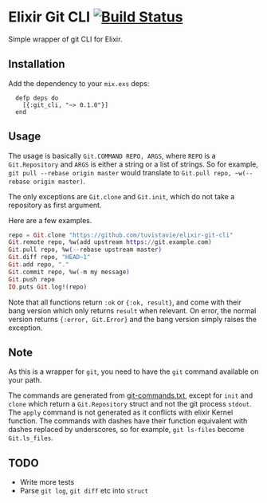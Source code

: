 # Elixir Git CLI [![Build Status](https://travis-ci.org/tuvistavie/elixir-git-cli.svg?branch=master)](https://travis-ci.org/tuvistavie/elixir-git-cli)

Simple wrapper of git CLI for Elixir.

## Installation

Add the dependency to your `mix.exs` deps:

```
  defp deps do
    [{:git_cli, "~> 0.1.0"}]
  end
```

## Usage

The usage is basically `Git.COMMAND REPO, ARGS`, where `REPO` is a
`Git.Repository` and `ARGS` is either a string or a list of strings.
So for example, `git pull --rebase origin master` would translate to
`Git.pull repo, ~w(--rebase origin master)`.

The only exceptions are `Git.clone` and `Git.init`, which do not take a repository as first argument.

Here are a few examples.

```elixir
repo = Git.clone "https://github.com/tuvistavie/elixir-git-cli"
Git.remote repo, %w(add upstream https://git.example.com)
Git.pull repo, %w(--rebase upstream master)
Git.diff repo, "HEAD~1"
Git.add repo, "."
Git.commit repo, %w(-m my message)
Git.push repo
IO.puts Git.log!(repo)
```

Note that all functions return `:ok` or `{:ok, result}`, and come with their
bang version which only returns `result` when relevant.
On error, the normal version returns `{:error, Git.Error}` and the bang version
simply raises the exception.

## Note

As this is a wrapper for `git`, you need to have the `git` command available on your path.

The commands are generated from [git-commands.txt](./git-commands.txt),
except for `init` and `clone` which return a `Git.Repository` struct and not
the git process `stdout`.
The `apply` command is not generated as it conflicts with elixir Kernel function.
The commands with dashes have their function equivalent with dashes replaced by underscores, so for example, `git ls-files` become `Git.ls_files`.

## TODO

* Write more tests
* Parse `git log`, `git diff` etc into `struct`
